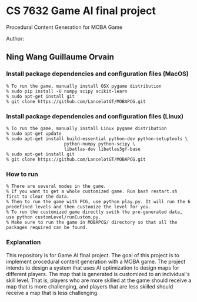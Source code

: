 CS 7632 Game AI final project
==========

Procedural Content Generation for MOBA Game

Author:

Ning Wang
Guillaume Orvain
-----------------------------------------------------------

### Install package dependencies and configuration files (MacOS)
```
% To run the game, manually install OSX pygame distribution
% sudo pip install -U numpy scipy scikit-learn
% sudo apt-get install git
% git clone https://github.com/LancelotGT/MOBAPCG.git
```

### Install package dependencies and configuration files (Linux)
```
% To run the game, manually install Linux pygame distribution
% sudo apt-get update
% sudo apt-get install build-essential python-dev python-setuptools \
                      python-numpy python-scipy \
                      libatlas-dev libatlas3gf-base
% sudo apt-get install git
% git clone https://github.com/LancelotGT/MOBAPCG.git
```

### How to run
```
% There are several modes in the game. 
% If you want to get a whole customized game. Run bash restart.sh first to clear the data.
% Then to run the game with PCG, use python play.py. It will run the 6 predefined levels and then customize the level for you.
% To run the customized game directly swith the pre-generated data, use python customLevel/runCustom.py. 
% Make sure to run the game in MOBAPCG/ directory so that all the packages required can be found.
```

### Explanation
This repository is for Game AI final project. The goal of this project is to implement procedural content generation with a MOBA game. The project intends to design a system that uses AI optimization to design maps for different players. The map that is generated is customized to an individual's skill level. That is, players who are more skilled at the game should receive a map that is more challenging, and players that are less skilled should receive a map that is less challenging.